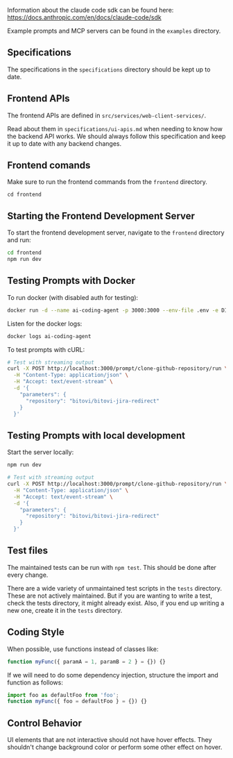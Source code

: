 

Information about the claude code sdk can be found here: https://docs.anthropic.com/en/docs/claude-code/sdk

Example prompts and MCP servers can be found in the `examples` directory.


## Specifications 

The specifications in the `specifications` directory should be kept up to date.


## Frontend APIs 

The frontend APIs are defined in `src/services/web-client-services/`.

Read about them in `specifications/ui-apis.md` when needing to know how the 
backend API works. We should always follow this specification and keep it up to date with any backend changes.


## Frontend comands 

Make sure to run the frontend commands from the `frontend` directory.

```
cd frontend
```

## Starting the Frontend Development Server

To start the frontend development server, navigate to the `frontend` directory and run:

```bash
cd frontend
npm run dev
```


## Testing Prompts with Docker

To run docker (with disabled auth for testing):

```bash
docker run -d --name ai-coding-agent -p 3000:3000 --env-file .env -e DISABLE_AUTH=true ai-coding-agent
```

Listen for the docker logs:

```bash
docker logs ai-coding-agent
```

To test prompts with cURL:

```bash
# Test with streaming output
curl -X POST http://localhost:3000/prompt/clone-github-repository/run \
  -H "Content-Type: application/json" \
  -H "Accept: text/event-stream" \
  -d '{
    "parameters": {
      "repository": "bitovi/bitovi-jira-redirect"
    }
  }'
```

## Testing Prompts with local development

Start the server locally:

```bash
npm run dev
```

```bash
# Test with streaming output
curl -X POST http://localhost:3000/prompt/clone-github-repository/run \
  -H "Content-Type: application/json" \
  -H "Accept: text/event-stream" \
  -d '{
    "parameters": {
      "repository": "bitovi/bitovi-jira-redirect"
    }
  }'
```

## Test files 

The maintained tests can be run with `npm test`. This should be done after every change.


There are a wide variety of unmaintained test scripts in the `tests` directory. 
These are not actively maintained. But if you are wanting to write a test, 
check the tests directory, it might already exist.  Also, if you end up writing a new one, 
create it in the `tests` directory.


## Coding Style 

When possible, use functions instead of classes like:

```javascript
function myFunc({ paramA = 1, paramB = 2 } = {}) {}
```


If we will need to do some dependency injection, structure the import
and function as follows:

```javascript
import foo as defaultFoo from 'foo';
function myFunc({ foo = defaultFoo } = {}) {}
```


## Control Behavior 

UI elements that are not interactive should not have hover effects. 
They shouldn't change background color or perform some other effect on hover.